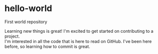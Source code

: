 # hello-world
First world repository

Learning new things is great!  I'm excited to get started on contributing to a project.  
I'm interested in all the code that is here to read on GitHub.  I've been here before, so learning how to commit is great. 


